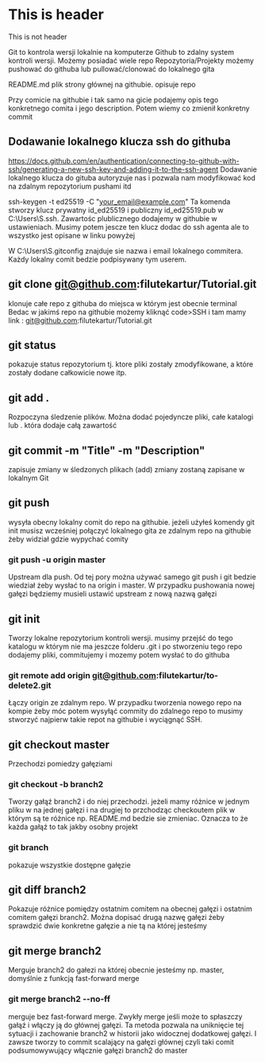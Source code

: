 # This is header
This is not header

Git to kontrola wersji lokalnie na komputerze
Github to zdalny system kontroli wersji. Możemy posiadać wiele repo
Repozytoria/Projekty możemy pushować do githuba lub pullować/clonować do lokalnego gita

README.md plik strony głównej na githubie. opisuje repo

Przy comicie na githubie i tak samo na gicie podajemy opis tego konkretnego comita i jego description. Potem wiemy co zmienił konkretny commit

## Dodawanie lokalnego klucza ssh do githuba
https://docs.github.com/en/authentication/connecting-to-github-with-ssh/generating-a-new-ssh-key-and-adding-it-to-the-ssh-agent
Dodawanie lokalnego klucza do gituba autoryzuje nas i pozwala nam modyfikować kod na zdalnym repozytorium pushami itd

ssh-keygen -t ed25519 -C "your_email@example.com"
Ta komenda stworzy klucz prywatny id_ed25519 i publiczny id_ed25519.pub w C:\Users\S\.ssh. Zawartośc plublicznego dodajemy w githubie w ustawieniach.
Musimy potem jescze ten klucz dodac do ssh agenta ale to wszystko jest opisane w linku powyżej

W C:\Users\S\.gitconfig znajduje sie nazwa i email lokalnego commitera. Każdy lokalny comit bedzie podpisywany tym userem.


## git clone git@github.com:filutekartur/Tutorial.git
klonuje całe repo z githuba do miejsca w którym jest obecnie terminal
Bedac w jakimś repo na githubie możemy kliknąć code>SSH i tam mamy link : git@github.com:filutekartur/Tutorial.git

## git status
pokazuje status repozytorium tj. ktore pliki zostały zmodyfikowane, a które zostały dodane całkowicie nowe itp.


## git add .
Rozpoczyna śledzenie plików. Można dodać pojedyncze pliki, całe katalogi lub . która dodaje całą zawartość

## git commit -m "Title" -m "Description"
zapisuje zmiany w śledzonych plikach (add) zmiany zostaną zapisane w lokalnym Git 

## git push
wysyła obecny lokalny comit do repo na githubie. jeżeli użyłeś komendy git init musisz wcześniej połączyć lokalnego gita ze zdalnym repo na githubie żeby widział gdzie wypychać comity
### git push -u origin master
Upstream dla push. Od tej pory można używać samego git push i git bedzie wiedział żeby wysłać to na origin i master. W przypadku pushowania nowej gałęzi będziemy musieli ustawić upstream z nową nazwą gałęzi

## git init
Tworzy lokalne repozytorium kontroli wersji. musimy przejść do tego katalogu w którym nie ma jeszcze folderu .git i po stworzeniu tego repo dodajemy pliki, commitujemy i mozemy potem wysłać to do githuba
### git remote add origin git@github.com:filutekartur/to-delete2.git
Łączy origin ze zdalnym repo. W przypadku tworzenia nowego repo na kompie żeby móc potem wysyłąć commity do zdalnego repo to musimy stworzyć najpierw takie repot na githubie i wyciągnąć SSH.

## git checkout master
Przechodzi pomiedzy gałęziami
### git checkout -b branch2
Tworzy gałąź branch2 i do niej przechodzi. jeżeli mamy różnice w jednym pliku w na jednej gałęzi i na drugiej to przchodząc checkoutem plik w którym są te różnice np. README.md bedzie sie zmieniac.
Oznacza to że każda gałąź to tak jakby osobny projekt
### git branch
pokazuje wszystkie dostępne gałęzie

## git diff branch2
Pokazuje różnice pomiędzy ostatnim comitem na obecnej gałęzi i ostatnim comitem gałęzi branch2. Można dopisać drugą nazwę gałęzi żeby sprawdzić dwie konkretne gałęzie a nie tą na której jesteśmy

## git merge branch2
Merguje branch2 do gałezi na której obecnie jesteśmy np. master, domyślnie z funkcją fast-forward merge
### git merge branch2 --no-ff
merguje bez fast-forward merge. Zwykły merge jeśli może to spłaszczy gałąź i włączy ją do głównej gałęzi. Ta metoda pozwala na uniknięcie tej sytuacji i zachowanie branch2 w historii jako widocznej dodatkowej gałęzi. I zawsze tworzy to commit scalający na gałęzi głównej czyli taki comit podsumowywujący włącznie gałęzi branch2 do master
